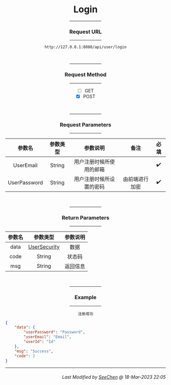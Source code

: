 <div align = "center">

# Login

<hr width = "20%"/>

### Request URL
<hr width = "20%"/>

`http://127.0.0.1:8080/api/user/login`

<br/>
<hr width = "20%"/>

### Request Method
<hr width = "20%"/>

- [ ] GET
- [X] POST

<br/>
<hr width = "20%"/>

### Request Parameters
<hr width = "20%"/>

|参数名|参数类型|参数说明|备注|必填|
|:---:|:---:|:---:|:---:|:---:|
|UserEmail|String|用户注册时候所使用的邮箱||:heavy_check_mark:|
|UserPassword|String|用户注册时候所设置的密码|由前端进行加密|:heavy_check_mark:|

<br/>
<hr width = "20%"/>

### Return Parameters
<hr width = "20%"/>

|参数名|参数类型|参数说明|
|:---:|:---:|:---:|
|data|[UserSecurity](https://github.com/Mobile-Internet-BIT-20/Little-Blue-Birds-MobileInternet/blob/main/Document/Structure/User/UserSecurity.md)|数据|
|code|String|状态码|
|msg|String|返回信息|

<br/>
<hr width = "20%"/>

### Example
<hr width = "20%"/>

`注册成功`
</div>


```json
{
    "data": {
        "userPassword": "Password",
        "userEmail": "Email",
        "userId": "Id"
    },
    "msg": "Success",
    "code": 2
}
```
---
<div align="right">

###### *Last Modified by [SeeChen](https://github.com/SeeChen/) @ 18-Mar-2023 22:05*
</div>